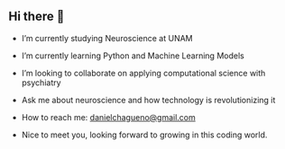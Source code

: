 ## Hi there 👋
- I’m currently studying Neuroscience at UNAM
- I’m currently learning Python and Machine Learning Models
- I’m looking to collaborate on applying computational science with psychiatry
- Ask me about neuroscience and how technology is revolutionizing it 
- How to reach me: danielchagueno@gmail.com

- Nice to meet you, looking forward to growing in this coding world. 
